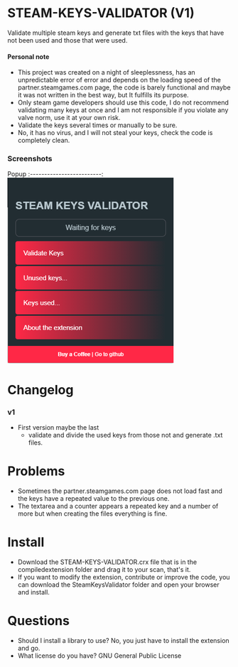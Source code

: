 # STEAM-KEYS-VALIDATOR (V1)

Validate multiple steam keys and generate txt files with the keys that have not been used and those that were used.

#### Personal note
* This project was created on a night of sleeplessness, has an unpredictable error of error and depends on the loading speed of the partner.steamgames.com page, the code is barely functional and maybe it was not written in the best way, but It fulfills its purpose.
* Only steam game developers should use this code, I do not recommend validating many keys at once and I am not responsible if you violate any valve norm, use it at your own risk.
* Validate the keys several times or manually to be sure.
* No, it has no virus, and I will not steal your keys, check the code is completely clean.

### Screenshots
Popup
:-------------------------:
![Example](./SteamKeysValidator/images/Screenshots.png)

# Changelog
### v1
* First version maybe the last
   * validate and divide the used keys from those not and generate .txt files.

# Problems
* Sometimes the partner.steamgames.com page does not load fast and the keys have a repeated value to the previous one.
* The textarea and a counter appears a repeated key and a number of more but when creating the files everything is fine.

# Install
* Download the STEAM-KEYS-VALIDATOR.crx file that is in the compiledextension folder and drag it to your scan, that's it.
* If you want to modify the extension, contribute or improve the code, you can download the SteamKeysValidator folder and open your browser and install.

# Questions
* Should I install a library to use? No, you just have to install the extension and go.
* What license do you have? GNU General Public License
